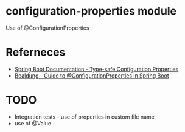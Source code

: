 # configuration-properties module

Use of @ConfigurationProperties


# Referneces
- [Spring Boot Documentation - Type-safe Configuration Properties](https://docs.spring.io/spring-boot/docs/2.2.5.RELEASE/reference/html/spring-boot-features.html#boot-features-external-config-typesafe-configuration-properties)
- [Bealdung - Guide to @ConfigurationProperties in Spring Boot](https://www.baeldung.com/configuration-properties-in-spring-boot)
# TODO
 - Integration tests - use of properties in custom file name
 - use of @Value
